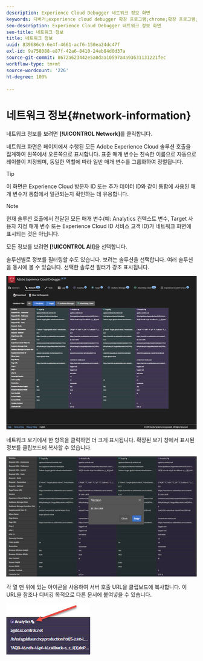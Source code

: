 ```yaml
---
description: Experience Cloud Debugger 네트워크 정보 화면
keywords: 디버거;experience cloud debugger 확장 프로그램;chrome;확장 프로그램;네트워크;정보
seo-description: Experience Cloud Debugger 네트워크 정보 화면
seo-title: 네트워크 정보
title: 네트워크 정보
uuid: 839686c9-6e4f-4661-acf6-150ea24dc47f
exl-id: 9a758088-e87f-42a6-8410-24eb84d0d37a
source-git-commit: 8672a623442e5a0daa10597a4a93631131221fec
workflow-type: tm+mt
source-wordcount: '226'
ht-degree: 100%

---
```


# 네트워크 정보{#network-information}

네트워크 정보를 보려면 **[!UICONTROL Network]**&#x200B;를 클릭합니다.

네트워크 화면은 페이지에서 수행된 모든 Adobe Experience Cloud 솔루션 호출을 집계하여 왼쪽에서 오른쪽으로 표시합니다. 표준 매개 변수는 친숙한 이름으로 자동으로 레이블이 지정되며, 동일한 역할에 따라 일반 매개 변수를 그룹화하여 정렬됩니다.

>[!TIP]
>
>이 화면은 Experience Cloud 방문자 ID 또는 추가 데이터 ID와 같이 통합에 사용된 매개 변수가 통합에서 일관되는지 확인하는 데 유용합니다.

>[!NOTE]
>
>현재 솔루션 호출에서 전달된 모든 매개 변수(예: Analytics 컨텍스트 변수, Target 사용자 지정 매개 변수 또는 Experience Cloud ID 서비스 고객 ID)가 네트워크 화면에 표시되는 것은 아닙니다.

모든 정보를 보려면 **[!UICONTROL All]**&#x200B;을 선택합니다.

솔루션별로 정보를 필터링할 수도 있습니다. 보려는 솔루션을 선택합니다. 여러 솔루션을 동시에 볼 수 있습니다. 선택한 솔루션 필터가 강조 표시됩니다.

![](assets/network.jpg)

네트워크 보기에서 한 항목을 클릭하면 더 크게 표시됩니다. 확장된 보기 창에서 표시된 정보를 클립보드에 복사할 수 있습니다.

![](assets/network-jsversion.jpg)

각 열 맨 위에 있는 아이콘을 사용하여 서버 호출 URL을 클립보드에 복사합니다. 이 URL을 참조나 디버깅 목적으로 다른 문서에 붙여넣을 수 있습니다.

![](assets/copy.jpg)
